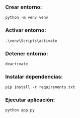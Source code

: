 ### Crear entorno:
    python -m venv venv
### Activar entorno:
    .\venv\Scripts\activate
### Detener entorno:
    deactivate

### Instalar dependencias:
    pip install -r requirements.txt

### Ejecutar aplicación:
    python app.py
